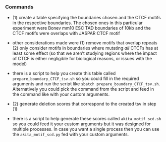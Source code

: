 ### Commands

   - (1) create a table specifying the boundaries chosen and the CTCF motifs in the respective boundaries. The chosen ones in this particular experiment were Bonev mm10 ESC TAD boundaries of 10kb and the CTCF motifs were overlaps with JASPAR CTCF motif
   - other considerations made were (1) remove motifs that overlap repeats (2) only consider motifs in boundaries where mutating *all* CTCFs has at least some effect (so that we aren’t studying regions where the impact of CTCF is either negligible for biological reasons, or issues with the model)
   
   - there is a script to help you create this table called `prepare_boundary_CTCF_tsv.sh` so you could fill in the required arguments and run the script like `sbatch prepare_boundary_CTCF_tsv.sh`. Alternatively you could pick the command from the script and feed in the command like with your custom arguments.  
   
      
   - (2) generate deletion scores that correspond to the created tsv in step (1)
   - there is a script to help generate these scores called `akita_motif_scd.sh` so you could feed it your custom arguments but it was designed for multiple processes. In case you want a single process then you can use the `akita_motif_scd.py` fed with your custom arguments.